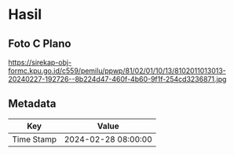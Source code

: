 # Hasil

## Foto C Plano

https://sirekap-obj-formc.kpu.go.id/c559/pemilu/ppwp/81/02/01/10/13/8102011013013-20240227-192726--8b224d47-460f-4b60-9f1f-254cd3236871.jpg


## Metadata

| Key        | Value               |
| ---------- | ------------------- |
| Time Stamp | 2024-02-28 08:00:00 |



